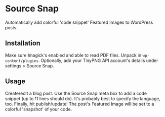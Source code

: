 # Source Snap
Automatically add colorful 'code snippet' Featured Images to WordPress posts.

## Installation
Make sure Imagick's enabled and able to read PDF files. Unpack in `wp-content/plugins`. Optionally, add your TinyPNG API account's details under settings > Source Snap.

## Usage
Create/edit a blog post. Use the Source Snap meta box to add a code snippet (up to 11 lines should do). It's probably best to specify the language, too. Finally, hit publish/update! The post's Featured Image will be set to a colorful 'snapshot' of your code.
